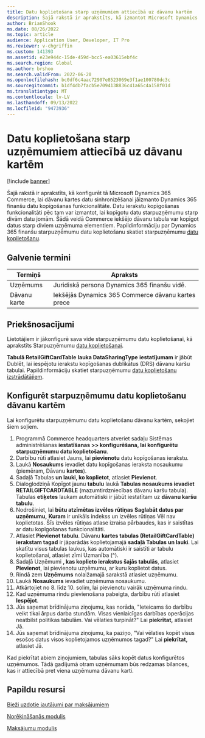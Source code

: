 ```yaml
---
title: Datu koplietošana starp uzņēmumiem attiecībā uz dāvanu kartēm
description: Šajā rakstā ir aprakstīts, kā izmantot Microsoft Dynamics 365 Commerce Dynamics 365 finanšu datu kopīgošanas funkcionalitāti datu apgabalos, lai sinhronizētu dāvanu kartes datus.
author: BrianShook
ms.date: 08/26/2022
ms.topic: article
audience: Application User, Developer, IT Pro
ms.reviewer: v-chgriffin
ms.custom: 141393
ms.assetid: e23e944c-15de-459d-bcc5-ea03615ebf4c
ms.search.region: Global
ms.author: brshoo
ms.search.validFrom: 2022-06-20
ms.openlocfilehash: bc0df6c4aac72907e8523069e3f1ae100780dc3c
ms.sourcegitcommit: b1df4db7facb5e7094138836c41a65c4a158f01d
ms.translationtype: MT
ms.contentlocale: lv-LV
ms.lasthandoff: 09/13/2022
ms.locfileid: "9473936"
---
```

# <a name="cross-company-data-sharing-for-gift-cards"></a>Datu koplietošana starp uzņēmumiem attiecībā uz dāvanu kartēm

[!include [banner](../includes/banner.md)]

Šajā rakstā ir aprakstīts, kā konfigurēt tā Microsoft Dynamics 365 Commerce, lai dāvanu kartes datu sinhronizēšanai jāizmanto Dynamics 365 finanšu datu kopīgošanas funkcionalitāte. Datu ierakstu kopīgošanas funkcionalitāti pēc tam var izmantot, lai kopīgotu datu starpuzņēmumu starp divām datu jomām. Šādā veidā Commerce iekšējo dāvanu tabula var kopīgot datus starp diviem uzņēmuma elementiem. Papildinformāciju par Dynamics 365 finanšu starpuzņēmumu datu koplietošanu skatiet starpuzņēmumu [datu koplietošanu](/dynamics365/fin-ops-core/dev-itpro/sysadmin/cross-company-data-sharing).

## <a name="key-terms"></a>Galvenie termini

| Termiņš | Apraksts |
|---|---|
| Uzņēmums | Juridiskā persona Dynamics 365 finanšu vidē. |
| Dāvanu karte | Iekšējās Dynamics 365 Commerce dāvanu kartes prece |

## <a name="prerequisites"></a>Priekšnosacījumi

Lietotājiem ir jākonfigurē sava vide starpuzņēmumu datu koplietošanai, kā aprakstīts Starpuzņēmumu [datu koplietošanai](/dynamics365/fin-ops-core/dev-itpro/sysadmin/cross-company-data-sharing).

**Tabulā RetailGiftCardTable** **lauka DataSharingType** **iestatījumam** ir jābūt Dublēt, lai iespējotu ierakstu kopīgošanas dublikātus (DRS) dāvanu karšu tabulai. Papildinformāciju skatiet starpuzņēmumu [datu koplietošanu izstrādātājiem](/dynamics365/fin-ops-core/dev-itpro/sysadmin/drs-srs-dev).

## <a name="configure-cross-company-data-sharing-for-gift-cards"></a>Konfigurēt starpuzņēmumu datu koplietošanu dāvanu kartēm

Lai konfigurētu starpuzņēmumu datu koplietošanu dāvanu kartēm, sekojiet šiem soļiem.

1. Programmā Commerce headquarters atveriet sadaļu Sistēmas administrēšanas **iestatīšanas \>\> konfigurēšana, lai konfigurētu starpuzņēmumu datu koplietošanu**.
1. Darbību rūtī atlasiet Jauns, lai **pievienotu** datu kopīgošanas ierakstu.
1. Laukā **Nosaukums** ievadiet datu kopīgošanas ieraksta nosaukumu (piemēram, Dāvanu **kartes**).
1. Sadaļā Tabulas **un lauki, ko koplietot**, atlasiet **Pievienot**.
1. Dialoglodziņā Kopīgot jaunu **tabulu** laukā **Tabulas** **nosaukums ievadiet RETAILGIFTCARDTABLE** (mazumtirdzniecības dāvanu karšu tabula). Tabulas **etiķetes** laukam automātiski ir jābūt iestatītam uz **dāvanu karšu tabulu**.
1. Nodrošiniet, lai **būtu atzīmētas izvēles rūtiņas** **Saglabāt datus par uzņēmumu,** **Kuram** ir unikāls indekss un izvēles rūtiņas Vēl nav koplietotas. Šīs izvēles rūtiņas atlase izraisa pārbaudes, kas ir saistītas ar datu kopīgošanas funkcionalitāti.
1. Atlasiet **Pievienot tabulu**. Dāvanu **kartes tabulas (RetailGiftCardTable) ierakstam tagad** ir jāparādās koplietojamajā **sadaļā Tabulas un lauki**. Lai skatītu visus tabulas laukus, kas automātiski ir saistīti ar tabulu koplietošanai, atlasiet zīmi Uzmanība (^).
1. Sadaļā Uzņēmumi **, kas koplieto ierakstus šajās tabulās**, atlasiet **Pievienot**, lai pievienotu uzņēmumu, ar kuru koplietot datus.
1. Rindā zem **Uzņēmums** nolaižamajā sarakstā atlasiet uzņēmumu.
1. Laukā **Nosaukums** ievadiet uzņēmuma nosaukumu.
1. Atkārtojiet no 8. līdz 10. solim, lai pievienotu vairāk uzņēmuma rindu.
1. Kad uzņēmuma rindu pievienošana pabeigta, darbību rūtī atlasiet **Iespējot**.
1. Jūs saņemat brīdinājuma ziņojumu, kas norāda, "Ieteicams šo darbību veikt tikai ārpus darba stundām. Visas vienlaicīgas darbības operācijas neatbilst politikas tabulām. Vai vēlaties turpināt?" Lai **piekrītat,** atlasiet Jā.
1. Jūs saņemat brīdinājuma ziņojumu, ka paziņo, "Vai vēlaties kopēt visus esošos datus visos koplietojamos uzņēmumos tagad?" Lai **piekrītat,** atlasiet Jā.

Kad piekrītat abiem ziņojumiem, tabulas sāks kopēt datus konfigurētos uzņēmumos. Tādā gadījumā otram uzņēmumam būs redzamas bilances, kas ir attiecībā pret viena uzņēmuma dāvanu karti.

## <a name="additional-resources"></a>Papildu resursi

[Bieži uzdotie jautājumi par maksājumiem](payments-retail.md)

[Norēķināšanās modulis](../add-checkout-module.md)

[Maksājumu modulis](../payment-module.md)
